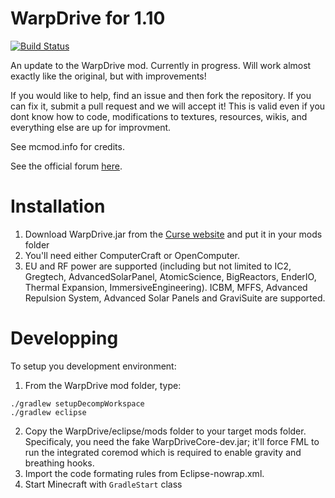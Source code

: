 WarpDrive for 1.10
==================
[![Build Status](https://travis-ci.org/LemADEC/WarpDrive.svg?branch=MC1.7)](https://travis-ci.org/LemADEC/WarpDrive)

An update to the WarpDrive mod. Currently in progress.
Will work almost exactly like the original, but with improvements!


If you would like to help, find an issue and then fork the repository. If you can fix it, submit a pull request and we will accept it! This is valid even if you dont know how to code, modifications to textures, resources, wikis, and everything else are up for improvment.

See mcmod.info for credits.

See the official forum [here](http://www.minecraftforum.net/forums/mapping-and-modding/minecraft-mods/2510855).



Installation
============
1. Download WarpDrive.jar from the [Curse website](http://minecraft.curseforge.com/projects/warpdrive) and put it in your mods folder
2. You'll need either ComputerCraft or OpenComputer.
3. EU and RF power are supported (including but not limited to IC2, Gregtech, AdvancedSolarPanel, AtomicScience, BigReactors, EnderIO, Thermal Expansion, ImmersiveEngineering). ICBM, MFFS, Advanced Repulsion System, Advanced Solar Panels and GraviSuite are supported.


Developping
===========

To setup you development environment:
1. From the WarpDrive mod folder, type:
```
./gradlew setupDecompWorkspace
./gradlew eclipse
```
2. Copy the WarpDrive/eclipse/mods folder to your target mods folder. Specificaly, you need the fake WarpDriveCore-dev.jar; it'll force FML to run the integrated coremod which is required to enable gravity and breathing hooks.
3. Import the code formating rules from Eclipse-nowrap.xml.
3. Start Minecraft with `GradleStart` class
